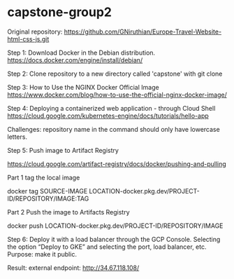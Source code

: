# capstone-group2
Original repository: https://github.com/GNiruthian/Europe-Travel-Website-html-css-js.git 

Step 1: Download Docker in the Debian distribution.
https://docs.docker.com/engine/install/debian/ 

Step 2: Clone repository to a new directory called 'capstone' with git clone

Step 3: How to Use the NGINX Docker Official Image 
https://www.docker.com/blog/how-to-use-the-official-nginx-docker-image/ 

Step 4: Deploying a containerized web application - through Cloud Shell
https://cloud.google.com/kubernetes-engine/docs/tutorials/hello-app 

Challenges: repository name in the command should only have lowercase letters.

Step 5: Push image to Artifact Registry 

https://cloud.google.com/artifact-registry/docs/docker/pushing-and-pulling 

Part 1 tag the local image

docker tag SOURCE-IMAGE LOCATION-docker.pkg.dev/PROJECT-ID/REPOSITORY/IMAGE:TAG

Part 2 Push the image to Artifacts Registry

docker push LOCATION-docker.pkg.dev/PROJECT-ID/REPOSITORY/IMAGE

Step 6: Deploy it with a load balancer through the GCP Console. Selecting the option “Deploy to GKE” and selecting the port, load balancer, etc. Purpose: make it public.

Result: external endpoint: http://34.67.118.108/ 
